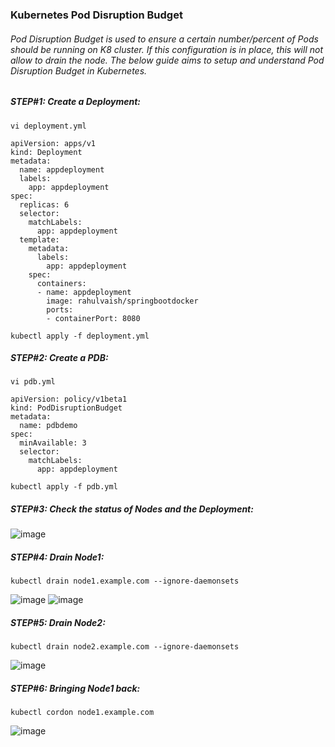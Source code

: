 ### Kubernetes Pod Disruption Budget
###### Pod Disruption Budget is used to ensure a certain number/percent of Pods should be running on K8 cluster. If this configuration is in place, this will not allow to drain the node. The below guide aims to setup and understand Pod Disruption Budget in Kubernetes. 

##### STEP#1: Create a Deployment:
```
vi deployment.yml
```
```
apiVersion: apps/v1
kind: Deployment
metadata:
  name: appdeployment
  labels:
    app: appdeployment
spec:
  replicas: 6
  selector:
    matchLabels:
      app: appdeployment
  template:
    metadata:
      labels:
        app: appdeployment
    spec:
      containers:
      - name: appdeployment
        image: rahulvaish/springbootdocker
        ports:
        - containerPort: 8080

```
```
kubectl apply -f deployment.yml
```
##### STEP#2: Create a PDB:
```
vi pdb.yml
```
```
apiVersion: policy/v1beta1
kind: PodDisruptionBudget
metadata:
  name: pdbdemo
spec:
  minAvailable: 3
  selector:
    matchLabels:
      app: appdeployment

```
```
kubectl apply -f pdb.yml
```

##### STEP#3: Check the status of Nodes and the Deployment:
![image](https://user-images.githubusercontent.com/689226/75103994-08d44b80-5629-11ea-918f-59b88bd64fde.png)

##### STEP#4: Drain Node1:
```
kubectl drain node1.example.com --ignore-daemonsets
```
![image](https://user-images.githubusercontent.com/689226/75104006-489b3300-5629-11ea-875c-3eff14deb88f.png)
![image](https://user-images.githubusercontent.com/689226/75104023-7d0eef00-5629-11ea-97d5-69bd39ca5344.png)
##### STEP#5: Drain Node2:
```
kubectl drain node2.example.com --ignore-daemonsets
```
![image](https://user-images.githubusercontent.com/689226/75104069-72088e80-562a-11ea-95cb-c65a65dc0a41.png)

##### STEP#6: Bringing Node1 back:
```
kubectl cordon node1.example.com 
```
![image](https://user-images.githubusercontent.com/689226/75104129-4cc85000-562b-11ea-85a5-d1912e03539a.png)
